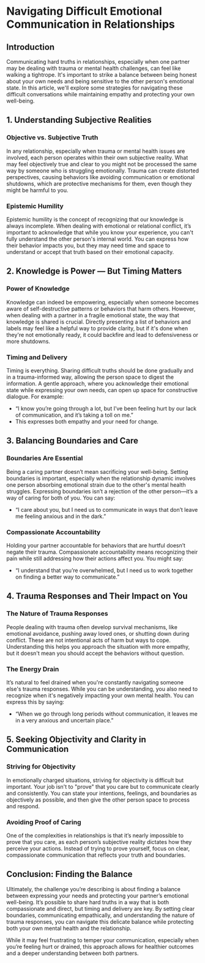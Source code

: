 # Navigating Difficult Emotional Communication in Relationships

## Introduction
Communicating hard truths in relationships, especially when one partner may be dealing with trauma or mental health challenges, can feel like walking a tightrope. It's important to strike a balance between being honest about your own needs and being sensitive to the other person's emotional state. In this article, we'll explore some strategies for navigating these difficult conversations while maintaining empathy and protecting your own well-being.

## 1. Understanding Subjective Realities

### Objective vs. Subjective Truth
In any relationship, especially when trauma or mental health issues are involved, each person operates within their own subjective reality. What may feel objectively true and clear to you might not be processed the same way by someone who is struggling emotionally. Trauma can create distorted perspectives, causing behaviors like avoiding communication or emotional shutdowns, which are protective mechanisms for them, even though they might be harmful to you.

### Epistemic Humility
Epistemic humility is the concept of recognizing that our knowledge is always incomplete. When dealing with emotional or relational conflict, it’s important to acknowledge that while you know your experience, you can't fully understand the other person's internal world. You can express how their behavior impacts you, but they may need time and space to understand or accept that truth based on their emotional capacity.

## 2. Knowledge is Power — But Timing Matters

### Power of Knowledge
Knowledge can indeed be empowering, especially when someone becomes aware of self-destructive patterns or behaviors that harm others. However, when dealing with a partner in a fragile emotional state, the way that knowledge is shared is crucial. Directly presenting a list of behaviors and labels may feel like a helpful way to provide clarity, but if it's done when they're not emotionally ready, it could backfire and lead to defensiveness or more shutdowns.

### Timing and Delivery
Timing is everything. Sharing difficult truths should be done gradually and in a trauma-informed way, allowing the person space to digest the information. A gentle approach, where you acknowledge their emotional state while expressing your own needs, can open up space for constructive dialogue. For example:
- “I know you’re going through a lot, but I’ve been feeling hurt by our lack of communication, and it’s taking a toll on me.”
- This expresses both empathy and your need for change.

## 3. Balancing Boundaries and Care

### Boundaries Are Essential
Being a caring partner doesn’t mean sacrificing your well-being. Setting boundaries is important, especially when the relationship dynamic involves one person absorbing emotional strain due to the other's mental health struggles. Expressing boundaries isn’t a rejection of the other person—it’s a way of caring for both of you. You can say:
- “I care about you, but I need us to communicate in ways that don’t leave me feeling anxious and in the dark.”

### Compassionate Accountability
Holding your partner accountable for behaviors that are hurtful doesn’t negate their trauma. Compassionate accountability means recognizing their pain while still addressing how their actions affect you. You might say:
- “I understand that you’re overwhelmed, but I need us to work together on finding a better way to communicate.”

## 4. Trauma Responses and Their Impact on You

### The Nature of Trauma Responses
People dealing with trauma often develop survival mechanisms, like emotional avoidance, pushing away loved ones, or shutting down during conflict. These are not intentional acts of harm but ways to cope. Understanding this helps you approach the situation with more empathy, but it doesn't mean you should accept the behaviors without question.

### The Energy Drain
It’s natural to feel drained when you're constantly navigating someone else's trauma responses. While you can be understanding, you also need to recognize when it's negatively impacting your own mental health. You can express this by saying:
- “When we go through long periods without communication, it leaves me in a very anxious and uncertain place.”

## 5. Seeking Objectivity and Clarity in Communication

### Striving for Objectivity
In emotionally charged situations, striving for objectivity is difficult but important. Your job isn't to "prove" that you care but to communicate clearly and consistently. You can state your intentions, feelings, and boundaries as objectively as possible, and then give the other person space to process and respond.

### Avoiding Proof of Caring
One of the complexities in relationships is that it’s nearly impossible to prove that you care, as each person’s subjective reality dictates how they perceive your actions. Instead of trying to prove yourself, focus on clear, compassionate communication that reflects your truth and boundaries.

## Conclusion: Finding the Balance
Ultimately, the challenge you’re describing is about finding a balance between expressing your needs and protecting your partner’s emotional well-being. It’s possible to share hard truths in a way that is both compassionate and direct, but timing and delivery are key. By setting clear boundaries, communicating empathically, and understanding the nature of trauma responses, you can navigate this delicate balance while protecting both your own mental health and the relationship.

While it may feel frustrating to temper your communication, especially when you’re feeling hurt or drained, this approach allows for healthier outcomes and a deeper understanding between both partners.